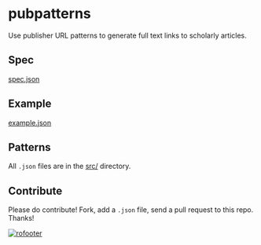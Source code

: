 pubpatterns
===========

Use publisher URL patterns to generate full text links to scholarly articles.

## Spec

[spec.json](spec.json)

## Example

[example.json](example.json)

## Patterns

All `.json` files are in the [src/](src/) directory.

## Contribute

Please do contribute! Fork, add a `.json` file, send a pull request to this repo. Thanks!

[![rofooter](http://ropensci.org/public_images/github_footer.png)](http://ropensci.org)
